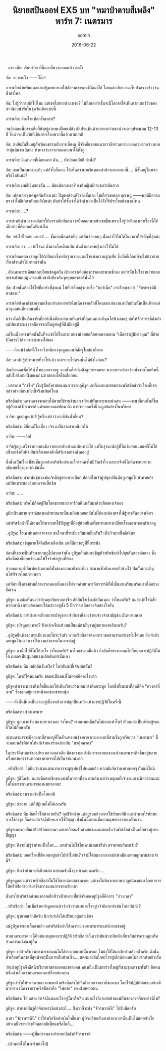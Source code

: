 ﻿---
title: 'นิยายสปินออฟ EX5 บท "หมาป่าดาบสีเพลิง" พาร์ท 7: เนตรมาร'
description: 'นิยายสปินออฟ EX5 บท "หมาป่าดาบสีเพลิง" พาร์ท 7: เนตรมาร'
date: 2016-06-22
image: "@assets/blog/ex5-22.webp"
imageAlt: re zero EX5 แปลไทย
categories: [ex5]
author: admin
tags: [rezeroex5]
hideToc: true
---
.
อาราเคีย: เรียบร้อย ทีนี้นายก็น่าจะรอดแล้ว ล่ะมั้ง

อัล: อา ขอบใจ ――โอ๊ย!

อาราเคียช่วยพันแผลและปฐมพยาบาลให้อัลจนเขารอดชีวิตมาได้ โดยแลกกับความเจ็บปวดรวดร้าวจนน้ำตาไหล

อัล: ไม่รู้ว่าถามช้าไปไหม แต่เธอไม่อายบ้างเหรอ? ไม่นึกเลยว่าชั้นจะมีโอกาสได้เห็นฉากเซอร์วิสของสาวน้อยน่ารักในชุดวันเกิดแบบนี้

อาราเคีย: มีอะไรแปลกงั้นเหรอ?

จนถึงตอนนี้อาราเคียก็ยังอยู่สภาพเปลือยเปล่า อัลประเมินด้วยสายตาว่าเธอน่าจะอายุประมาณ 12-13 ปี ซึ่งน่าจะเป็นวัยที่เขินอายเรื่องพวกนี้แล้วตามปกติ

อัล: สงสัยมันขึ้นอยู่กับวัฒนธรรมกับการเลี้ยงดู ที่จริงชั้นชอบแนวสาวมีทรวดทรงองค์เอวมากกว่า แบบว่าหุ่นดินระเบิดน่ะ ท่าทางว่าเราจะรอดตายมาได้ทั้งคู่

อาราเคีย: มีแค่นายที่เฉียดตาย ฉัน.... ยังปลอดภัยดี ล่ะมั้ง?

อัล: เธอเป็นคนถามแท้ๆ แต่ยังไงก็เถอะ ได้เห็นสาวผมเงินตอนกำลังจะตายแบบนี้.... นี่ชั้นอยู่ในนรกหรือไงกันนะ?

อาราเคีย: ผมสีเงินของฉัน.... มันแปลกเหรอ? องค์หญิงมักจะชมว่ามันสวย

อัล: เปล่าเลยๆ แค่พูดกับตัวเองน่ะ ปัญหาส่วนตัวของชั้นเอง ไม่เกี่ยวเธอเลย คุณหนู ――พอดีมีความทรงจำไม่ดีเกี่ยวกับผมสีเงินน่ะ มันทำให้ชั้นจำได้ว่าตัวเองเป็นไอ้งั่งไร้ประโยชน์ขนาดไหน

อาราเคีย: ....?

การตำหนิตัวเองของอัลทำให้อาราเคียสับสน เขายิ้มออกมาอย่างขมขื่นเพราะไม่รู้ว่าตัวเองเล่าเรื่องนี้ให้เด็กสาวที่พึ่งเจอกันฟังทำไม

อัล: อย่าใส่ใจเลย แบบว่า.... ชั้นเคยมีคนสำคัญ แต่ดันช่วยคนๆ นั้นเอาไว้ไม่ได้ในเวลาที่สำคัญที่สุดน่ะ

อาราเคีย: อา.... เข้าใจนะ ฉันเองก็เหมือนกัน ฉันช่วยองค์หญิงเอาไว้ไม่ได้

อาราเคียคอตก เธอลูบไล้ผ้าปิดตาซึ่งหลักฐานของแผลใจแห่งความสูญเสีย ซึ่งอัลก็เลือกที่จะไม่ก้าวก่ายเรื่องส่วนตัวไปมากกว่านั้น

.
อัลและอาราเคียแลกเปลี่ยนข้อมูลกัน ฝ่ายอาราเคียต้องการลดสะพานชักลง แต่ว่านั่นไม่ใช่งานง่ายเลย เพราะฝ่ายกบฏน่าจะผนึกกำลังป้องกันจุดยุทธศาสตร์นั้นไว้

อัล: ฝ่ายนั้นต้องใช้ไพ่ที่แกร่งที่สุดแน่ ไพ่ที่ว่าคืออสุรกายชื่อ "ฮอร์เน็ต" เราเรียกเธอว่า "จักรพรรดินีทาสดาบ"

อาราเคียยังคงกังขาความแข็งแกร่งของฮอร์เน็ตเนื่องจากอัลที่โดนเธอเล่นงานมายับเยินนั้นเป็นเพียงแค่ตาลุงแขนเดียวคนหนึ่ง

ทว่า มันก็เป็นเรื่องจริงที่ฮอร์เน็ตคือทาสดาบที่แกร่งที่สุดบนเกาะกินุนไฮฟ์ เผลอๆ ต่อให้จักรวรรดิส่งเก้าแม่ทัพเทวะมา เธอก็อาจจะเป็นคู่ต่อสู้ที่ตึงมืออยู่ดี

แต่ในเมื่ออาราเคียตั้งมั่นที่จะเข้าไปในเกาะ อย่างน้อยอัลก็อยากตอบแทน "เด็กสาวผู้มีพระคุณ" ที่ช่วยชีวิตเขาไว้ด้วยการนำทางให้เธอ

――ถึงแม้ว่าอัลตั้งใจจะวิ่งหนีหางจุกตูดตอนที่ศัตรูโผล่มาก็ตาม

อัล: เอาล่ะ รู้เป้าหมายที่จะไปแล้ว แต่เราจะไปตรงนั้นได้ยังไงก่อน?

อัลเอียงคอเพื่อให้น้ำไหลออกจากหู จากนั้นก็คำนึงถึงอุปสรรคแรก พวกเขาจะต้องว่ายน้ำจากโขดหินนี้กลับไปยังชายฝั่งของเกาะทาสดาบให้ได้เสียก่อน

.
ทาสดาบ "กาจีท" เริ่มรู้สึกกังขาต่อแผนการของอูบิรูค เขาจึงแอบมาสอบถามพริสซิลล่าว่าเรื่องที่เธอกล่าวอ้างก่อนหน้านี้จริงแท้แค่ไหน

พริสซิลล่า: นครหลวงจะตอบโต้ตามที่ข้าพเจ้าบอก เก้าแม่ทัพเทวะมาแน่นอน ――จะมากี่คนนั้นก็ขึ้นอยู่กับองค์จักรพรรดิ แต่พอพวกแม่ทัพมาถึง การจราจลครั้งนี้จะถูกล้มล้างในพริบตา

กาจีท: ดูเธอพูดเข้าสิ รู้หรือเปล่าว่าเรามีกันตั้งกี่คน?

พริสซิลล่า: มีกี่คนก็ไม่เกี่ยว เจ้าเองก็น่าจะสำเหนียกได้

กาจีท: ――อึก!

กาจีทรู้อยู่แก่ใจว่าพวกตนมิอาจต่อกรกับเก้าแม่ทัพเทวะได้ แต่ในฐานะนักสู้ที่ไม่เชิงอ่อนแอแต่ก็ไม่ได้แข็งแกร่งคับฟ้า มันมีเรื่องของศักดิ์ศรีบางอย่างค้ำคออยู่

ซึ่งนั่นเป็นเรื่องที่ชนชั้นสูงอย่างพริสซิลล่าและโจร่าห์คงไม่มีวันเข้าใจ และกาจีทก็ไม่คิดจะพยายามอธิบายเรื่องยุ่งยากเช่นนั้น

พริสซิลล่า: พวกพันธุ์ทางเช่นเจ้ามีอยู่สองทางเลือก ปล่อยให้เจ้าผู้ปลุกปลั่นนั่นจูงจมูกไปท้าทายเก้าแม่ทัพเทวะและล้มเหลวจนสิ้นชีพ

กาจีท: .....

พริสซิลล่า: หรือไม่ก็ต่อสู้ฝืนโชคชะตาและเอาชีวิตคืนกลับมาด้วยมือของเจ้าเอง

ดูผิวเผินสถานการณ์ของเหล่าทาสดาบนั้นเหมือนถอยกลับไม่ได้และต้องตรงไปสู่ทางตันอย่างเดียว

แต่พริสซิลล่าก็ได้เสนอให้พวกเขาใช้ปัญญาที่มีอยู่น้อยนิดเพื่อหาหนทางเปลี่ยนโชคชะตาของตัวเองดู

.
อูบิรูค: ไฮเคาน์เตสดราครอย สนใจมาที่ระเบียงกับผมมั้ยครับ? เห็นวิวชายฝั่งชัดดีนะ

พริสซิลล่า: เชิญชวนได้จืดชืดเหลือเกิน แต่ก็ดีกว่าอยู่ที่นี่กระมัง

ก่อนที่เธอจะปั่นหัวพวกกบฏไปมากกว่านั้น อูบิรูคก็กลับมาเชิญตัวพริสซิลล่าไปคุยกันสองต่อสอง ซึ่งพริสซิลล่าก็ตอบรับและให้โจร่าห์อยู่รอที่ห้อง

สายลมยามค่ำคืนพัดผ่านยามที่ทั้งสองออกมาถึงระเบียง สะพานชักยังคงยกตัวค้างไว้ ปิดกั้นเกาะกินุนไฮฟ์จากโลกภายนอก

แต่ที่ชายฝั่งตรงข้ามก็สามารถมองเห็นแสงไฟจากค่ายทหารจักรวรรดิที่ตั้งขึ้นมาเตรียมพร้อมรบได้อย่างชัดเจน

อูบิรูค: ผมอ่ะเห็นนะว่าท่านคุยกับพวกกาจีท ตัดสินใจเชื่องช้ากันเนอะ ว่าไหมครับ? ผมอ่ะเข้าใจนิสัยพวกเขาดี เพราะต้องคอยโน้มน้าวอยู่ตั้ง 5 ปีกว่าจะเลิกสองจิตสองใจกัน

พริสซิลล่า: อย่าบังอาจเทียบการเป่าหูของเจ้ากับราศีของข้าพเจ้า เจ้าสามัญชน มันหยาบคาย

อูบิรูค: เป่าหูเลยเหรอ? ฟังแล้วเจ็บแท้ ผมเป็นแค่สามัญชนผู้หยาบคายสินะครับ?

.
อูบิรูคยืนพิงขอบระเบียงแบบไม่ระวังตัว หากพริสซิลล่าต้องการ เธอสามารถฆ่าเขาทิ้งได้เลย ยิ่งเจ้าตัวเคยพูดไว้เองว่าเขาไร้ความสามารถในการต่อสู้

อูบิรูค: ลงมือไปก็ไม่ได้อะไร ว่าไหมครับ? มาไกลขนาดนี้แล้ว ถึงตัดศีรษะของผมไปก็หยุดการปฏิวัติไม่ได้ ผมแค่เป็นผู้มอบแรงผลักดันเท่านั้นเอง

พริสซิลล่า: หืม ผลักดันงั้นหรือ? ใครกันล่ะที่เจ้าผลักดัน?

อูบิรูค: ใครก็ได้หมดครับ ขอแค่เป็นคนที่ไม่ค่อยคิดอะไรมาก

อูบิรูคหัวเราะพลางดึงเสื้อขึ้นเผยให้เห็นเรือนร่างผอมบางติดกระดูก โดยสิ่งที่เตะตาที่สุดก็คือ "ดวงตาที่สาม" ซึ่งงอกอยู่กลางหน้าอกของชายหนุ่ม

――สิ่งนั้นนี่เองที่น่าจะอยู่เบื้องหลังการปลุกปั่นเพลิงแห่งการปฏิวัติในครั้งนี้

พริสซิลล่า: เผ่าเนตรมาร

อูบิรูค: ถูกเผงครับ ของหายากเนอะ ว่าไหม? พวกผมเหลือกันไม่เยอะเท่าไหร่ ตัวผมอ่ะเป็นเพียงผู้รอดชีวิตไม่กี่คนครับ

เผ่าเนตรมารจะมีดวงตาที่สามอยู่ที่ใดสักแห่งบนร่างกาย และดวงตาที่สามซึ่งถูกเรียกว่า "เนตรมาร" นี้จะมอบพลังพิเศษให้แก่เจ้าของร่างคล้ายกับ "พรคุ้มครอง"

ในประวัติศาสตร์ของประเทศวอลลาเคีย มีสงครามแย่งชิงการครอบครองเผ่าเนตรมารเกิดขึ้นอยู่หลายครั้งหลายคราจนพวกเขาตายจากไปเป็นจำนวนมาก

.
พริสซิลล่า: ได้ยินว่าเผ่าเนตรมารควรจะสูญพันธุ์ไปหมดแล้ว พวกมันจัดว่าหายากพอๆ กับเผ่าโอนิ

อูบิรูค: รู้ดีนี่ครับ ผมอ่ะคือสมาชิกของเผ่าที่หายากที่สุด อะแฮ่ม แต่ว่าเหตุผลที่เจ้าของเกาะพิศวาสผมน่ะไม่ใช่เพราะเนตรมารของผมหรอกนะ

พริสซิลล่า: เพราะเจ้าเป็นโสเภณี

อูบิรูค: น่าอาย แต่ก็ปฏิเสธไม่ได้เลยครับ

พริสซิลล่า: หึ่ม มีอะไรให้น่าอายกัน? ทุกชีวิตล้วนแต่อยู่รอดด้วยการใช้ทักษะที่มี และถ้าหากไร้ทักษะการใช้อาวุธ ก็แสดงว่าเจ้ามีทักษะการใช้ปัญญา สิ่งนั้นนี่แหละที่แยกมนุษย์เราจากเดรัจฉาน

อูบิรูคเผยรอยยิ้มเศร้าสร้อยออกมา แต่เขาก็ยอมรับคำเชยชมและยอมรับว่าพริสซิลล่าเป็นเด็กสาวผู้ทรงปัญญา

อูบิรูค: ถึงจะไม่รู้ว่าท่านเป็นใคร.... แต่ท่านไม่ใช่ไฮเคาน์เตสเซรีน่า ดราครอยสินะครับ?

พริสซิลล่า: บอกเรื่องที่ชัดเจนอยู่แล้วไปทำไมกัน? เจ้ามิได้สมองกลวงเปล่าเหมือนพวกลูกหาบของเจ้านี่?

อูบิรูค: นึกว่าท่านจะตีเนียนต่อ แต่ยอมรับซึ่งๆ หน้าเลยนะครับ....

อูบิรูคดูออกแล้วว่าพริสซิลล่าไม่ใช่ไฮเคาน์เตสดราครอย แต่เขาไม่คิดจะบอกพวกลูกน้องและเลือกเจรจาให้พริสซิลล่าอย่ามาขัดขวางแผนการของฝ่ายเขา

นั่นทำให้พริสซิลล่ามองออกเสียทีว่าเป้าหมายที่แท้จริงของอูบิรูคก็คือการ "ถ่วงเวลา"

.
พริสซิลล่า: ในเมื่อข้าพเจ้าดูออกแล้วว่าเจ้าวางแผนอะไรอยู่ เจ้าคิดจะทำเช่นไรต่อกันล่ะ?

อูบิรูค: ยุ่งยากแล้วสิครับ นึกว่ากำลังได้เปรียบอยู่แล้วเชียว

แม้อูบิรูคจะเอาเสื้อลงแล้ว แต่พริสซิลล่าก็ยังคงระแวงเนตรมารบนหน้าอกเขาอยู่

หากเนตรมารดวงนี้คือต้นเหตุของการปฏิวัติ พริสซิลล่าก็เดาว่ามันน่าจะมีพลังเกี่ยวกับการควบคุมหรืออ่านอารมณ์ของผู้อื่น

อูบิรูค: เปล่าครับ เนตรมารของผมไม่ได้สะดวกแบบนั้นหรอก ไม่น่าใช้ได้ผลกับท่านด้วยซ้ำครับ ดังนั้นตัวเลือกที่ฉลาดที่สุดน่าจะเป็นการเก็บท่านทิ้ง.... แต่ผมอ่ะติดใจอะไรอยู่เล็กน้อยเลยไม่อยากทำอย่างงั้น

ว่าแล้วอูบิรูคจึงดีดนิ้วเรียกทาสดาบออกมาสองคน คนหนึ่งเป็นชายร่างใหญ่ที่สวมชุดเกราะทั้งตัว อีกคนหนึ่งตัวเล็กกว่าคนแรกและเปลือยท่อนบน

อูบิรูคกำชับให้ทาสดาบสองคนพาตัวพริสซิลล่าไปกักตัวแยกจากสามีของเธอ โดยให้ปฏิบัติต่อเธออย่างมีมารยาท เนื่องจากว่าพริสซิลล่าคือ "ไพ่ตาย" ของฝ่ายพวกตน

พริสซิลล่า: โฮ่ แสดงว่าเจ้ามีแผนอะไรอยู่งั้นหรือ? แผนอะไรถึงจะต่อต้านแม่ทัพขององค์จักรพรรดิได้?

อูบิรูค: ถ้าหากศัตรูคือจักรพรรดิแล้วล่ะก็.... ฝั่งเราก็จะส่ง "จักรพรรดินี" ไปรับมือครับ

ฉายา "จักรพรรดินี" ทำให้พริสซิลล่าตงิดใจขึ้นมา ผู้ที่จะเรียกตัวเองด้วยฉายานั้นเป็นได้แค่อย่างใดอย่างหนึ่งระหว่างตัวตลกสติเพี้ยนหรือไม่ก็....

พริสซิลล่า: ――ผู้ที่แกร่งพอจะท้าทายบัลลังก์จักรพรรดิ

.
(อ่านต่อได้ในพาร์ทต่อไป)

